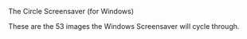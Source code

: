 The Circle Screensaver (for Windows)

These are the 53 images the Windows Screensaver will cycle through.
